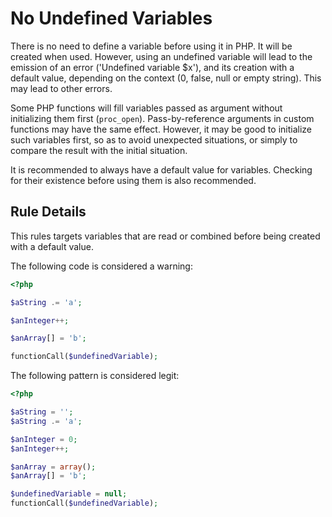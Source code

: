 <!-- Good Practices -->
# No Undefined Variables

There is no need to define a variable before using it in PHP. It will be created when used. However, using an undefined variable will lead to the emission of an error ('Undefined variable $x'), and its creation with a default value, depending on the context (0, false, null or empty string). This may lead to other errors. 

Some PHP functions will fill variables passed as argument without initializing them first (`proc_open`). Pass-by-reference arguments in custom functions may have the same effect. However, it may be good to initialize such variables first, so as to avoid unexpected situations, or simply to compare the result with the initial situation. 

It is recommended to always have a default value for variables. Checking for their existence before using them is also recommended. 


## Rule Details

This rules targets variables that are read or combined before being created with a default value. 

The following code is considered a warning:

```php
<?php

$aString .= 'a';

$anInteger++;

$anArray[] = 'b';

functionCall($undefinedVariable);

```


The following pattern is considered legit:

```php
<?php

$aString = '';
$aString .= 'a';

$anInteger = 0;
$anInteger++;

$anArray = array();
$anArray[] = 'b';

$undefinedVariable = null;
functionCall($undefinedVariable);

```

